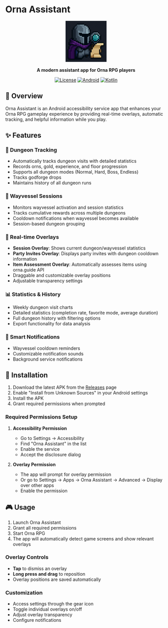 # Orna Assistant

<div align="center">
  <img src="app/src/main/res/mipmap-xxxhdpi/ic_launcher.png" alt="Orna Assistant Logo" width="128" height="128">
  
  **A modern assistant app for Orna RPG players**
  
  [![License](https://img.shields.io/badge/License-Apache%202.0-blue.svg)](https://opensource.org/licenses/Apache-2.0)
  [![Android](https://img.shields.io/badge/Android-7.0%2B-green.svg)](https://developer.android.com)
  [![Kotlin](https://img.shields.io/badge/Kotlin-1.9.0-purple.svg)](https://kotlinlang.org)
</div>

## 📱 Overview

Orna Assistant is an Android accessibility service app that enhances your Orna RPG gameplay experience by providing real-time overlays, automatic tracking, and helpful information while you play.

## ✨ Features

### 🏰 Dungeon Tracking
- Automatically tracks dungeon visits with detailed statistics
- Records orns, gold, experience, and floor progression
- Supports all dungeon modes (Normal, Hard, Boss, Endless)
- Tracks godforge drops
- Maintains history of all dungeon runs

### 🚢 Wayvessel Sessions
- Monitors wayvessel activation and session statistics
- Tracks cumulative rewards across multiple dungeons
- Cooldown notifications when wayvessel becomes available
- Session-based dungeon grouping

### 🎯 Real-time Overlays
- **Session Overlay**: Shows current dungeon/wayvessel statistics
- **Party Invites Overlay**: Displays party invites with dungeon cooldown information
- **Item Assessment Overlay**: Automatically assesses items using orna.guide API
- Draggable and customizable overlay positions
- Adjustable transparency settings

### 📊 Statistics & History
- Weekly dungeon visit charts
- Detailed statistics (completion rate, favorite mode, average duration)
- Full dungeon history with filtering options
- Export functionality for data analysis

### 🔔 Smart Notifications
- Wayvessel cooldown reminders
- Customizable notification sounds
- Background service notifications

## 🚀 Installation

1. Download the latest APK from the [Releases](https://github.com/yourusername/ornaassistant/releases) page
2. Enable "Install from Unknown Sources" in your Android settings
3. Install the APK
4. Grant required permissions when prompted

### Required Permissions Setup

1. **Accessibility Permission**
   - Go to Settings → Accessibility
   - Find "Orna Assistant" in the list
   - Enable the service
   - Accept the disclosure dialog

2. **Overlay Permission**
   - The app will prompt for overlay permission
   - Or go to Settings → Apps → Orna Assistant → Advanced → Display over other apps
   - Enable the permission

## 🎮 Usage

1. Launch Orna Assistant
2. Grant all required permissions
3. Start Orna RPG
4. The app will automatically detect game screens and show relevant overlays

### Overlay Controls
- **Tap** to dismiss an overlay
- **Long press and drag** to reposition
- Overlay positions are saved automatically

### Customization
- Access settings through the gear icon
- Toggle individual overlays on/off
- Adjust overlay transparency
- Configure notifications
